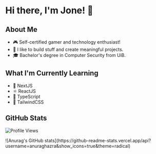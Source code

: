 # Hi there, I'm Jone! 👋

## About Me
- 🎮 Self-certified gamer and technology enthusiast!
- 🎨 I like to build stuff and create meaningful projects.
- 🎓 Bachelor's degree in Computer Security from UiB.

## What I'm Currently Learning
- 🔧 NextJS
- ⚛️ ReactJS
- 📘 TypeScript
- 🎨 TailwindCSS

## GitHub Stats
<p align="left">
  <img src="https://komarev.com/ghpvc/?username=jonethebuilder&label=Profile%20views&color=0074D9&style=flat" alt="Profile Views" />
</p>
![Anurag's GitHub stats](https://github-readme-stats.vercel.app/api?username=anuraghazra&show_icons=true&theme=radical)
